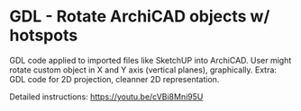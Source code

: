 # GDL - Rotate ArchiCAD objects w/ hotspots
GDL code applied to imported files like SketchUP into ArchiCAD.
User might rotate custom object in X and Y axis (vertical planes), graphically.
Extra: GDL code for 2D projection, cleanner 2D representation.

Detailed instructions: https://youtu.be/cVBi8Mni95U
